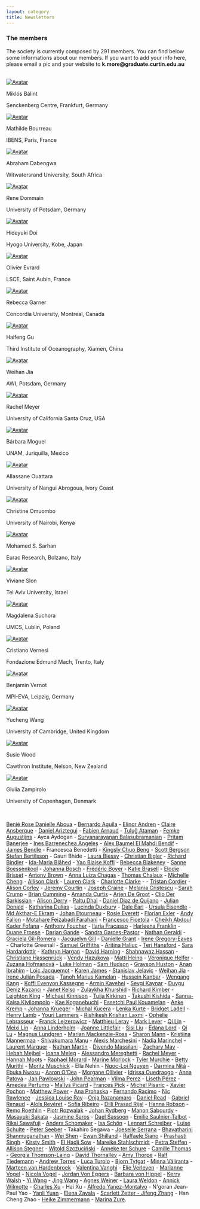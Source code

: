 ```yaml
---
layout: category
title: Newsletters
---
```


<div class="intro">
<h3 class="section-title underline">The members</h3>  
<p> The society is currently composed by 291 members. You can find below some informations about our members. If you want to add your info here, please email a pic and your website to <b>k.more@graduate.curtin.edu.au</b></p>
<br>
</div>

<div class="avatar">


<div class ="member">
<div class="square"><a href="https://www.senckenberg.de/en/institutes/sbik-f/functional-environmental-genomics/" target="_blank"><img src="{{ "/category/members/Mikki.jpg" | relative_url }}" alt="Avatar" /></a></div>
<p>Miklós Bálint</p>
<p>Senckenberg Centre, Frankfurt, Germany</p>
</div>

<div class ="member">
<div class="square"><a href="https://www.ibens.ens.fr/spip.php?rubrique36&lang=fr" target="_blank"><img src="{{ "/category/members/Mathilde_Bourreau.jpg" | relative_url }}" alt="Avatar" /></a></div>
<p>Mathilde Bourreau</p>
<p>IBENS, Paris, France</p>
</div>
	
<div class ="member">
<div class="square"><a href="https://www.researchgate.net/profile/Abraham-Dabengwa" target="_blank"><img src="{{ "/category/members/Abraham_Dabengwa.jpg" | relative_url }}" alt="Avatar" /></a></div>
<p>Abraham Dabengwa</p>
<p>Witwatersrand University, South Africa</p>
</div>

<div class ="member">
<div class="square"><a href="https://scholar.google.de/citations?user=xx3i6sIAAAAJ&hl=en" target="_blank"><img src="{{ "/category/members/Rene_Dommain.jpg" | relative_url }}" alt="Avatar" /></a></div>
<p>Rene Dommain</p>
<p>University of Potsdam, Germany</p>
</div>
	
<div class ="member">
<div class="square"><a href="https://ecologyweb.jimdofree.com/" target="_blank"><img src="{{ "/category/members/Hideyuki_Doi.jpg" | relative_url }}" alt="Avatar" /></a></div>
<p>Hideyuki Doi</p>
<p>Hyogo University, Kobe, Japan</p>
</div>
	
<div class ="member">
<div class="square"><a href="http://www.lsce.ipsl.fr/Pisp/olivier.evrard/" target="_blank"><img src="{{ "/category/members/Olivier_Evrard.JPG" | relative_url }}" alt="Avatar" /></a></div>
<p>Olivier Evrard</p>
<p>LSCE, Saint Aubin, France</p>
</div>

<div class ="member">
<div class="square"><a href="https://rebeccagarner.github.io/" target="_blank"><img src="{{ "/category/members/Rebecca_Garner.jpg" | relative_url }}" alt="Avatar" /></a></div>
<p>Rebecca Garner</p>
<p>Concordia University, Montreal, Canada</p>
</div>
	
<div class ="member">
<div class="square"><a href="https://www.researchgate.net/profile/Haifeng_Gu" target="_blank"><img src="{{ "/category/members/Haifeng_Gu.jpg" | relative_url }}" alt="Avatar" /></a></div>
<p>Haifeng Gu</p>
<p>Third Institute of Oceanography, Xiamen, China</p>
</div>
 
<div class ="member">
<div class="square"><a href="https://www.awi.de/ueber-uns/organisation/mitarbeiter/weihan-jia.html"
target="_blank"><img src="{{ "/category/members/Weihan_Jia.png" | relative_url }}" alt="Avatar" /></a></div>
<p>Weihan Jia</p>
<p>AWI, Potsdam, Germany</p>
</div>

<div class ="member">
<div class="square"><a href="http://www.ucedna.com"
target="_blank"><img src="{{ "/category/members/Rachel_Meyer.jpg" | relative_url }}" alt="Avatar" /></a></div>
<p>Rachel Meyer</p>
<p>University of California Santa Cruz, USA</p>
</div>
	
<div class ="member">
<div class="square"><a href="https://www.researchgate.net/profile/Barbara_Moguel"
target="_blank"><img src="{{ "/category/members/Barbara_Moguel.jpg" | relative_url }}" alt="Avatar" /></a></div>
<p>Bárbara Moguel</p>
<p>UNAM, Juriquilla, Mexico</p>
</div>
	
<div class ="member">
<div class="square"><a href="https://www.univ-na.ci/" target="_blank"><img src="{{ "/category/members/Allassane_Ouattara.jpg" | relative_url }}" alt="Avatar" /></a></div>
<p>Allassane Ouattara</p>
<p>University of Nangui Abrogoua, Ivory Coast</p>
</div>

<div class ="member">
<div class="square"><a href="https://sites.google.com/uonbi.ac.ke/omuombo/home" target="_blank"><img src="{{ "/category/members/Tina_Omuombo.jpg" | relative_url }}" alt="Avatar" /></a></div>
<p>Christine Omuombo</p>
<p>University of Nairobi, Kenya</p>
</div>

	
<div class ="member">
<div class="square"><a href="https://scholar.google.com/citations?user=cLUbbJkAAAAJ" target="_blank"><img src="{{ "/category/members/Mohamed_Sarhan.png" | relative_url }}" alt="Avatar" /></a></div>
<p>Mohamed S. Sarhan</p>
<p>Eurac Research, Bolzano, Italy</p>
</div>

<div class ="member">
<div class="square"><a href="https://www.slonlab.com/" target="_blank"><img src="{{ "/category/members/Viviane_Slon.jpg" | relative_url }}" alt="Avatar" /></a></div>
<p>Viviane Slon</p>
<p>Tel Aviv University, Israel</p>
</div>
	
<div class ="member">
<div class="square"><a href="https://www.umcs.pl/en/addres-book-employee,9721,en.html" target="_blank"><img src="{{ "/category/members/Magdalena_Suchora.png" | relative_url }}" alt="Avatar" /></a></div>
<p>Magdalena Suchora</p>
<p>UMCS, Lublin, Poland</p>
</div>

<div class ="member">
<div class="square"><a href="https://sites.google.com/fmach.it/cristianovernesi/home" target="_blank"><img src="{{"/category/members/Cristiano_Vernesi.png" | relative_url }}" alt="Avatar" /></a></div>
<p>Cristiano Vernesi</p>
<p> Fondazione Edmund Mach, Trento, Italy</p>
</div>

<div class ="member">
<div class="square"><a href="https://scholar.google.com/citations?user=5UbYSBEAAAAJ&hl=en" target="_blank"><img src="{{"/category/members/Benjamin_Vernot.jpg" | relative_url }}" alt="Avatar" /></a></div>
<p>Benjamin Vernot</p>
<p>MPI-EVA, Leipzig, Germany</p>
</div>
	
<div class ="member">
<div class="square"><a href="https://www.researchgate.net/profile/Yucheng-Wang-5" target="_blank"><img src="{{ "/category/members/Yucheng_Wang.png" | relative_url }}" alt="Avatar" /></a></div>
<p>Yucheng Wang</p>
<p>University of Cambridge, United Kingdom</p>
</div>
	
<div class ="member">
<div class="square"><a href="https://www.cawthron.org.nz/our-people/susie-wood/" target="_blank"><img src="{{ "/category/members/Susie_Wood.png" | relative_url }}" alt="Avatar" /></a></div>
<p> Susie Wood</p>
<p> Cawthron Institute, Nelson, New Zealand</p>
</div>
 
<div class ="member">
<div class="square"><a href="https://sites.google.com/york.ac.uk/seachanges/home" target="_blank"><img src="{{ "/category/members/Giulia_Zampirolo.png" | relative_url }}" alt="Avatar" /></a></div>
<p>Giulia Zampirolo</p>
<p>University of Copenhagen, Denmark</p>
</div>

</div> 
<br>

<div class="intro">
<p>
<a href="https://www.researchgate.net/scientific-contributions/Benie-Rose-Danielle-Aboua-2049816223" target="_blank">Benié Rose Danielle Aboua</a> -
<a href="https://www.researchgate.net/profile/Bernardo-Aguila" target="_blank">	Bernardo	Aguila</a> - 
<a href="https://www.sh.se/english/sodertorn-university/contact/researchers/elinor-andren" target="_blank">	Elinor	Andren</a> -
<a href="https://www.icrag-centre.org/people/drclaireansberque.html" target="_blank">	Claire	Ansberque</a> -
<a href="https://www.unige.ch/sciences/terre/people/personal_pages/DanielAriztegui/DanielAriztegui.php" target="_blank">	Daniel	Ariztegui</a> -
<a href="https://edytem.cnrs.fr/pages-personnelles/Fabien-Arnaud/" target="_blank">	Fabien	Arnaud</a> -
<a href="https://www.researchgate.net/profile/Tulug-Ataman" target="_blank">	Tuluğ	Ataman</a> -
<a href="https://www.kuleuven.be/wieiswie/en/person/00121412" target="_blank">	Femke	Augustijns</a> -
	Ayca	Aydogan - 
<a href="https://www.researchgate.net/profile/Suryanarayanan-Balasubramanian" target="_blank">	Suryanarayanan	Balasubramanian</a> -
<a href="https://scholar.google.com/citations?user=DfM6UvsAAAAJ&hl=en" target="_blank">	Pritam	Banerjee</a> -
<a href="https://scholar.google.com/citations?user=HZ_2OcIAAAAJ&hl=fr" target="_blank">	Ines	Barrenechea Angeles</a> -
<a href="https://www.imbe.fr/alex-baumel" target="_blank">	Alex	Baumel
<a href="https://www.earth.ox.ac.uk/people/el-mahdi-bendif/" target="_blank">	El Mahdi	Bendif</a> -
<a href="https://jamesbendle.wordpress.com" target="_blank">	James	Bendle</a> -
	Francesca	Benedetti - 
<a href="https://www.igb-berlin.de/en/profile/kingsly-chuo-beng" target="_blank">	Kingsly Chuo	Beng</a> -
<a href="http://ceelab.ca/" target="_blank">	Scott	Bergson
<a href="https://www.slu.se/en/ew-cv/stefan-bertilsson/" target="_blank">	Stefan	Bertilsson</a> -
	Gauri	Bhide - 
<a href="https://www.cawthron.org.nz/our-people/laura-biessy/" target="_blank">	Laura	Biessy</a> -
<a href="https://www.umu.se/institutionen-for-ekologi-miljo-och-geovetenskap/" target="_blank">	Christian	Bigler</a> -
<a href="https://www.umu.se/en/staff/richard-bindler/" target="_blank">	Richard	Bindler</a> -
<a href="https://www.researchgate.net/profile/Ida-Maria-Blahed-2" target="_blank">	Ida-Maria	Blåhed</a> -
<a href="https://www.univ-fhb.edu.ci" target="_blank">	Yao	Blaise Koffi</a> -
<a href="https://www.uio.no/english/research/strategic-research-areas/life-science/research/convergence-environments/realife/people/rebecca-blakeney.html" target="_blank">	Rebecca	Blakeney</a> -
<a href="https://www.mn.uio.no/cees/english/people/core/sanneb/" target="_blank">	Sanne	Boessenkool</a> -
<a href="https://www.kathrynhargan.com/our-team-opportunities" target="_blank">	Johanna	Bosch</a> -
<a href="https://leca.osug.fr/" target="_blank">	Frédéric	Boyer</a> -
<a href="https://www.researchgate.net/profile/Katie-Brasell" target="_blank">	Katie	Brasell</a> -
<a href="http://www.imbe.fr/elodie-brisset" target="_blank">	Elodie	Brisset</a> -
<a href="https://uit.no/ansatte/person?p_document_id=581371" target="_blank">	Antony	Brown</a> -
<a href="https://www.limnologie.uni-konstanz.de/ag-epp-umweltgenomik/team/anna-chagas/" target="_blank">	Anna Luiza	Chagas</a> -
<a href="https://fr.linkedin.com/in/thomas-chalaux-54a77a151" target="_blank">	Thomas	Chalaux</a> -
<a href="https://biology.queensu.ca/people/department/graduate-students/michelle-cheng/" target="_blank">	Michelle	Cheng</a> -
<a href="http://waterandenvironmentlab.weebly.com/people.html" target="_blank">	Allison	Clark</a> -
<a href="https://www.sfu.ca/archaeology/graduate/grad_students/clark.html" target="_blank">	Lauren	Clark</a> -
<a href="https://scholar.google.co.uk/citations?user=FvmtQ5MAAAAJ&hl=en" target="_blank">	Charlotte	Clarke</a> -</a> -
<a href="https://scholar.google.com/citations?user=sGSSOH4AAAAJ&hl=fr" target="_blank">	Tristan	Cordier</a> -
<a href="https://www.researchgate.net/profile/Alison-Corley" target="_blank">	Alison	Corley</a> -
<a href="https://www.awi.de/en/about-us/organisation/staff/jeremy-courtin.html" target="_blank">	Jeremy	Courtin</a> -
<a href="Http://Www.jonahventures.com" target="_blank">	Joseph	Craine</a> -
<a href="http://biology.mcgill.ca/faculty/cristescu/" target="_blank">	Melania	Cristescu</a> -
<a href="https://www.sarahcrumpscience.com/" target="_blank">	Sarah	Crump</a> -
<a href="https://www.queensu.ca/pearl/" target="_blank">	Brian	Cumming</a> -
<a href="https://www.amandancurtis.com/" target="_blank">	Amanda	Curtis</a> -
<a href="http://www.wur.nl/en/product/Ecological-genetics.htm" target="_blank">	Arjen	De Groot</a> -
<a href="https://cagt.cnrs.fr" target="_blank">	Clio	Der Sarkissian</a> -
<a href="https://aquaticecoevo.uqam.ca" target="_blank">	Alison	Derry</a> -
<a href="http://www.jaduniv.edu.in/profile.php?uid=1071" target="_blank">	Paltu	Dhal</a> -
<a href="https://www.researchgate.net/profile/Daniel-Quijano-3" target="_blank">	Daniel	Diaz de Quijano</a> -
<a href="https://www.researchgate.net/profile/Julian_Donald" target="_blank">	Julian	Donald</a> -
<a href="https://www.york.ac.uk/archaeology/people/research-staff/katharina-dulias/" target="_blank">	Katharina	Dulias</a> -
<a href="https://researchers.adelaide.edu.au/profile/lucinda.duxbury" target="_blank">	Lucinda	Duxbury</a> -
<a href="https://anthropology.unm.edu/people/grad-students/profile/dale-r-earl.html" target="_blank">	Dale	Earl</a> -
<a href="https://scholar.google.de/citations?user=gY2IfboAAAAJ&hl=de" target="_blank">	Ursula	Eisendle</a> -
<a href="http://tiger.curtin.edu.au/our-people/students/" target="_blank">	Md Akthar-E	Ekram</a> -
<a href="https://www.epoc.u-bordeaux.fr/index.php?lang=fr&page=fiche_permanents&id=jetourne" target="_blank">	Johan	Etourneau</a> -
<a href="https://www.researchgate.net/profile/Rosie-Everett-2" target="_blank">	Rosie	Everett</a> -
<a href="https://ufind.univie.ac.at/en/person.html?id=102471" target="_blank">	Florian	Exler</a> -
<a href="https://geosciences.uconn.edu/person/andy_fallon/" target="_blank">	Andy	Fallon</a> -
<a href="https://www.researchgate.net/profile/Motahare-Feizabadi-Farahani-2" target="_blank">	Motahare	Feizabadi Farahani</a> -
<a href="https://digilander.libero.it/lyrgus/index.html" target="_blank">	Francesco	Ficetola</a> -
<a href="http://www.ucad.sn" target="_blank">	Cheikh Abdoul Kader	Fofana</a> -
<a href="https://www.researchgate.net/profile/Anthony-Foucher" target="_blank">	Anthony	Foucher</a> -
<a href="https://www.researchgate.net/profile/Ilaria-Fracasso" target="_blank">	Ilaria	Fracasso</a> -
<a href="https://uk.linkedin.com/in/harleena-franklin-613666111" target="_blank">	Harleena	Franklin</a> -
<a href="https://apps.ualberta.ca/directory/person/duane" target="_blank">	Duane	Froese</a> -
<a href="https://www.marum.de/en/index.html" target="_blank">	Darjan	Gande</a> -
<a href="https://en.uit.no/ansatte/sandra.garces-pastor" target="_blank">	Sandra	Garces-Pastor</a> -
<a href="https://scholar.google.co.uk/citations?hl=en&user=0iRDIjsAAAAJ&view_op=list_works" target="_blank">	Nathan	Geraldi</a> -
<a href="https://gilromera.com/" target="_blank">	Graciela	Gil-Romera</a> -
<a href="http://www.beastlab.net" target="_blank">	Jacquelyn	Gill</a> -
<a href="https://www.norceresearch.no/en/persons/danielle-grant" target="_blank">	Danielle	Grant</a> -
<a href="http://gregoryeaveslab.weebly.com" target="_blank">	Irene	Gregory-Eaves</a> -
	Charlotte Greenall -
<a href="https://www.mola.org.uk/people/sam-griffiths" target="_blank">	Samuel	Griffiths</a> -
<a href="https://orcid.org/0000-0002-5681-8210" target="_blank">	Aritina	Haliuc</a> -
<a href="https://warwick.ac.uk/fac/sci/lifesci/research/archaeobotany/group_members/" target="_blank">	Teri	Hansford</a> -
<a href="https://www.researchgate.net/profile/Sara-Hardardottir" target="_blank">	Sara	Hardardottir</a> -
<a href="https://www.kathrynhargan.com" target="_blank">	Kathryn	Hargan</a> -
<a href="https://instaar.colorado.edu/people/david-harning/" target="_blank">	David	Harning</a> -
<a href="https://www.researchgate.net/profile/Shahnawaz-Hassan-2" target="_blank">	Shahnawaz	Hassan</a> -
<a href="https://www.marum.de/en/Dr.-christiane-hassenrueck.html" target="_blank">	Christiane	Hassenrück</a> -
<a href="https://sbe.umaine.edu/people/vaclava-vendy-hazukova/" target="_blank">	Vendy	Hazukova</a> -
<a href="https://www.oulu.fi/wildlifegenomics/node/34129" target="_blank">	Matti	Heino</a> -
<a href="https://www.leibniz-zmt.de/en/marine-tropics-research/who-we-are/veronique-helfer-en.html" target="_blank">	Véronique	Helfer</a> -
<a href="https://scholar.google.com/citations?user=LAftoAQAAAAJ&hl=en" target="_blank">	Zuzana	Hofmanová</a> -
<a href="https://sites.google.com/view/lukeeholman" target="_blank">	Luke	Holman</a> -
<a href="https://www.southampton.ac.uk/geography/postgraduate/research_students/smh1n18.page" target="_blank">	Sam	Hudson</a> -
<a href="https://umaine.edu/epscor/2020/07/27/meet-maine-edna-grayson-huston-graduate-research-assistant/" target="_blank">	Grayson	Huston</a> -
<a href="https://www.researchgate.net/profile/Anan-Ibrahim-2" target="_blank">	Anan	Ibrahim</a> -
<a href="http://www.takuvik.ulaval.ca/team/jacquemot_loic.php" target="_blank">	Loic	Jacquemot</a> -
<a href="https://www.linkedin.com/in/karenejames" target="_blank">	Karen	James</a> -
<a href="https://www.isterre.fr/?lang=en" target="_blank">	Stanislav	Jelavic</a> -
<a href="https://www.awi.de/ueber-uns/organisation/mitarbeiter/weihan-jia.html" target="_blank">	Weihan	Jia</a> -
<a href="https://es.linkedin.com/in/irenejulianposada" target="_blank">	Irene	Julián Posada</a> -
<a href="https://www.univ-fhb.edu.ci" target="_blank">	Tanoh Marius	Kamelan</a> -
<a href="http://moleculargeo.chem.umu.se/dr-hussein-kanbar/" target="_blank">	Hussein	Kanbar</a> -
<a href="https://www.tu-braunschweig.de/igeo/team/kang-wengang" target="_blank">	Wengang	Kang</a> -
<a href="http://www.univ-lome.tg" target="_blank"> Koffi Evenyon	Kassegne</a> -
<a href="https://researchers.mq.edu.au/en/persons/armin-kavehei" target="_blank">	Armin	Kavehei</a> -
<a href="https://www.researchgate.net/profile/Sevgi-Kaynar" target="_blank">	Sevgi	Kaynar</a> -
<a href="https://funecol.org/duygu-deniz-kazanci-ph-d-student/" target="_blank">	Duygu Deniz	Kazancı</a> -
<a href="Http://www.eva.mpg.de" target="_blank">	Janet	Kelso</a> -
<a href="https://scholar.google.com/citations?user=lcmPx3cAAAAJ&hl=en" target="_blank">	Zulaykha	Khurshid</a> -
<a href="https://edge.univie.ac.at/people/richard-kimber" target="_blank">	Richard	Kimber</a> -
<a href="https://www.eawag.ch/en/aboutus/portrait/organisation/staff/profile/leighton-rebecca-king/show/" target="_blank">	Leighton	King</a> -
<a href="https://umaine.edu/evoappslab/" target="_blank">	Michael	Kinnison</a> -
<a href="https://helsinki.academia.edu/TuijaKirkinen" target="_blank">	Tuija	Kirkinen</a> -
<a href="https://sites.google.com/view/tkishida/english" target="_blank">	Takushi	Kishida</a> -
<a href="https://fi.linkedin.com/in/sanna-kaisa-kivilompolo-4a639112b" target="_blank">	Sanna-Kaisa	Kivilompolo</a> -
<a href="https://researchmap.jp/kaekoganebuchi" target="_blank">	Kae	Koganebuchi</a> -
<a href="http://biosciencesqualite.ci" target="_blank">	Essetchi Paul	Kouamelan</a> -
<a href="https://www.io-warnemuende.de/phytoplancton-ecology.html" target="_blank">	Anke	Kremp</a> -
<a href="https://www.researchgate.net/profile/Johanna-Krueger-2" target="_blank">	Johanna	Krueger</a> -
<a href="https://www.marum.de/en/Prof.-michal-kucera.html" target="_blank">	Michal	Kucera</a> -
<a href="https://cl.linkedin.com/in/lenka-kurte-3a3a54162" target="_blank">	Lenka	Kurte</a> -
<a href="https://scholar.google.com/citations?user=VKnrRpAAAAAJ&hl=en" target="_blank">	Bridget	Ladell</a> -
<a href="https://www.aber.ac.uk/en/dges/staff-profiles/listing/profile/hfl/" target="_blank">	Henry	Lamb</a> -
<a href="https://en.uit.no/ansatte/person?p_document_id=457529" target="_blank">	Youri	Lammers</a> -
<a href="https://www.researchgate.net/profile/Rishikesh-Laxmi" target="_blank">	Rishikesh Krishan	Laxmi</a> -
<a href="https://fr.linkedin.com/in/ophelie-lebrasseur" target="_blank">	Ophélie	Lebrasseur</a> -
<a href="https://scholar.google.com/citations?user=9yfxHPAAAAAJ&hl=en" target="_blank">	Franck	Lejzerowicz</a> -
<a href="https://www.matthieuleray.website/" target="_blank">	Matthieu	Leray</a> -
<a href="http://www.envmicro.ethz.ch/" target="_blank">	Mark	Lever</a> -
<a href="https://www.researchgate.net/profile/Qi_Lin37" target="_blank">	Qi	Lin</a> -
<a href="https://waynelab.eeb.ucla.edu/lab-members/meixi-lin/" target="_blank">	Meixi	Lin</a> -
<a href="https://liberalarts.tamu.edu" target="_blank">	Anna	Linderholm</a> -
<a href="https://joannelittlefairblog.wordpress.com/" target="_blank">	Joanne	Littlefair</a> -
<a href="https://www.awi.de/en/about-us/organisation/staff/sisi-liu.html" target="_blank">	Sisi	Liu</a> -
<a href="https://palaeogenetics.com/people/edana-lord/" target="_blank">	Edana	Lord</a> -
<a href="https://www.researchgate.net/profile/Qi-Lu-41" target="_blank">	Qi	Lu</a> -
<a href="https://katalog.uu.se/profile/?id=N2-303" target="_blank">	Magnus	Lundgren</a> -
<a href="https://www.researchgate.net/profile/Marian-Mackenzie-Ross-2" target="_blank">	Marian	Mackenzie-Ross</a> -
<a href="https://www.researchgate.net/profile/Sharon-Mann" target="_blank">	Sharon	Mann</a> -
<a href="https://researchportal.helsinki.fi/en/persons/kristiina-mannermaa" target="_blank">	Kristiina	Mannermaa</a> -
<a href="https://scholar.google.co.in/citations?user=VRWgezMAAAAJ&hl=en" target="_blank">	Shivakumara	Manu</a> -
<a href="http://www.ipsp.cnr.it/marchesini-alexis/" target="_blank">	Alexis	Marchesini</a> -
<a href="https://www.researchgate.net/profile/Nadia-Marinchel" target="_blank">	Nadia	Marinchel</a> -
<a href="https://www.researchgate.net/profile/Laurent_Marquer" target="_blank">	Laurent	Marquer</a> -
<a href="https://fr.linkedin.com/in/nathan-martin-8168b8101" target="_blank">	Nathan	Martin</a> -
<a href="https://www.researchgate.net/profile/Diyendo-Massilani" target="_blank">	Diyendo	Massilani</a> -
<a href="https://umaine.edu/edna/" target="_blank">	Zachary	May</a> -
<a href="https://www.researchgate.net/profile/Hebah-Mejbel" target="_blank">	Hebah	Mejbel</a> -
<a href="http://palaeogenetics.com/im/" target="_blank">	Ioana	Meleg</a> -
<a href="https://climatechange.umaine.edu/people/alessandro-mereghetti/" target="_blank">	Alessandro	Mereghetti</a> -
<a href="http://www.ucedna.com" target="_blank">	Rachel	Meyer</a> -
<a href="https://anthropology.stanford.edu/people/hannah-moots" target="_blank">	Hannah	Moots</a> -
<a href="https://www.marum.de/en/Dr.-raphael-morard.html" target="_blank">	Raphael	Morard</a> -
<a href="https://www.umu.se/en/staff/marina-morlock/" target="_blank">	Marine	Morlock</a> -
<a href="https://socialsciences.mcmaster.ca/mcmaster-ancient-dna-centre" target="_blank">	Tyler	Murchie</a> -
<a href="https://www.uonbi.ac.ke/" target="_blank">	Betty	Murithi</a> -
<a href="https://www.moritzmuschick.science" target="_blank">	Moritz	Muschick</a> -
Ella	Nehin -
<a href="https://pl.linkedin.com/in/liojinguyen" target="_blank">	Ngoc-Loi	Nguyen</a> -
<a href="https://www.chancepsu.org/faculty-romania2021" target="_blank">	Darmina	Niță</a> -
<a href="https://www.gfz-potsdam.de/en/staff/ebuka-canisius-nwosu/sec37/" target="_blank">	Ebuka	Nwosu</a> -
<a href="https://stri.si.edu/scientist/aaron-odea" target="_blank">	Aaron	O'Dea</a> -
<a href="https://ecobio.univ-rennes1.fr/interlocuteurs/morgane-ollivier" target="_blank">	Morgane	Ollivier</a> -
<a href="https://www.researchgate.net/profile/Idrissa-Ouedraogo-3" target="_blank">	Idrissa	Ouedraogo</a> -
<a href="https://www.uib.no/en/persons/Anna.Patova" target="_blank">	Anna	Patova</a> -
<a href="http://www.iopan.gda.pl" target="_blank">	Jan	Pawlowski</a> -
<a href="https://www.cawthron.org.nz/our-people/john-pearman/" target="_blank">	John	Pearman</a> -
<a href="https://www.adelaide.edu.au/directory/vilma.perez" target="_blank">	Vilma	Perez</a> -
<a href="https://www.tu-braunschweig.de/igeo/team/perez-liseth" target="_blank">	Liseth	Pérez</a> -
<a href="https://www.awi.de/en/about-us/organisation/staff/amedea-perfumo.html" target="_blank">	Amedea	Perfumo</a> -
<a href="https://www.researchgate.net/profile/Mailys-Picard" target="_blank">	Maïlys	Picard</a> -
<a href="https://science.uottawa.ca/biology/people/pick-frances-r" target="_blank">	Frances	Pick</a> -
<a href="http://waterandenvironmentlab.weebly.com" target="_blank">	Michel	Pisaric</a> -
<a href="https://www.cawthron.org.nz/our-people/xavier-pochon/" target="_blank">	Xavier	Pochon</a> -
<a href="https://staffportal.curtin.edu.au/staff/profile/view/matthew-power-d7fbe4b2/" target="_blank">	Matthew	Power</a> -
<a href="https://www.zoo.cam.ac.uk/directory/ana-prohaska" target="_blank">	Ana	Prohaska</a> -
<a href="https://sites.google.com/site/fernandoracimo/home" target="_blank">	Fernando	Racimo</a> -
<a href="https://www.otago.ac.nz/zoology/staff/otago048683.html" target="_blank">	Nic	Rawlence</a> -
<a href="https://www.norceresearch.no/en/persons/jessica-louise-ray" target="_blank">	Jessica Louise	Ray</a> -
<a href="https://mg.linkedin.com/in/onja-razanamaro-00b17437" target="_blank">	Onja	Razanamaro</a> -
<a href="https://www.ceh.ac.uk/staff/daniel-read" target="_blank">	Daniel	Read</a> -
<a href="https://grenaud.github.io/" target="_blank">	Gabriel	Renaud</a> -
<a href="https://en.uit.no/ansatte/person?p_document_id=742731" target="_blank">	Aloïs	Revéret</a> -
<a href="https://www.researchgate.net/profile/Sofia-Ribeiro-9" target="_blank">	Sofia	Ribeiro</a> -
<a href="https://en.uit.no/tmu" target="_blank">	Dilli Prasad	Rijal</a> -
<a href="https://www.wwt.org.uk/our-work/wetland-conservation-unit/meet-the-team/hannah-robson/" target="_blank">	Hanna	Robson</a> -
<a href="https://www.eawag.ch/en/aboutus/portrait/organisation/staff/profile/remo-roethlin/show/" target="_blank">	Remo	Roethlin</a> -
<a href="https://www.researchgate.net/profile/Piotr-Rozwalak" target="_blank">	Piotr	Rozwalak</a> -
<a href="https://www.umu.se/en/staff/johan-rydberg/" target="_blank">	Johan	Rydberg</a> -
<a href="https://www.epoc.u-bordeaux.fr/index.php?lang=fr&page=fiche_etudiants&id=msabourd" target="_blank">	Manon	Sabourdy</a> -
<a href="https://volley0red777.wixsite.com/sakata" target="_blank">	Masayuki	Sakata</a> -
<a href="https://diatomecology.com/" target="_blank">	Jasmine	Saros</a> -
<a href="https://www.research.manchester.ac.uk/portal/dael.sassoon.html" target="_blank">	Dael	Sassoon</a> -
<a href="https://www.fsg.ulaval.ca/departements/professeurs/emilie-saulnier-talbot-904/" target="_blank">	Emilie	Saulnier-Talbot</a> -
<a href="https://researchmap.jp/rikai?lang=en" target="_blank">	Rikai	Sawafuji</a> -
<a href="https://uit.no/ansatte/person?p_document_id=443179" target="_blank">	Anders	Schomaker</a> -
<a href="https://www.researchgate.net/profile/Isa-Schoen" target="_blank">	Isa	Schön</a> -
<a href="https://www.researchgate.net/profile/Lennart-Schreiber" target="_blank">	Lennart	Schreiber</a> -
<a href="https://www.awi.de/ueber-uns/organisation/mitarbeiter/luise-schulte.html" target="_blank">	Luise	Schulte</a> -
<a href="https://www.limnologie.uni-konstanz.de/en/ag-epp-environmental-genomics/team/peter-seeber/" target="_blank">	Peter	Seeber</a> -
Takahiro Segawa -
<a href="https://www.researchgate.net/profile/Joeselle-Serrana/amp" target="_blank">	Joeselle	Serrana</a> -
<a href="https://www.researchgate.net/profile/Bhavatharini-Shanmuganathan" target="_blank">	Bhavatharini	Shanmuganathan</a> -
<a href="https://www.awi.de/en/science/geosciences/polar-terrestrial-environmental-systems/staff.html" target="_blank">	Wei	Shen</a> -
<a href="https://www.qmul.ac.uk/sbcs/staff/ewanshilland.html" target="_blank">	Ewan	Shilland</a> -
<a href="https://annuaire.ifremer.fr/cv/17456/" target="_blank">	Raffaele	Siano</a> -
<a href="https://www.researchgate.net/profile/Prashasti-Singh-4" target="_blank">	Prashasti	Singh</a> -
<a href="https://www.cawthron.org.nz/our-people/kirsty-smith/" target="_blank">	Kirsty	Smith</a> -
<a href="http://www.ucad.sn" target="_blank">	El Hadji	Sow</a> -
<a href="https://www.eva.mpg.de/evolution/staff/mareike-cordula-stahlschmidt/" target="_blank">	Mareike	Stahlschmidt</a> -
<a href="https://www.tu-braunschweig.de/igeo/team/petra-steffen" target="_blank">	Petra	Steffen</a> -
<a href="https://allisonstegner.com/" target="_blank">	Allison	Stegner</a> -
<a href="https://geohazards.amu.edu.pl/en/prof-uam-dr-hab-witold-szczucinski" target="_blank">	Witold	Szczuciński</a> -
<a href="https://anneketerschure.nl/" target="_blank">	Anneke	ter Schure</a> -
<a href="https://cmllthomas.wixsite.com/geomic" target="_blank">	Camille	Thomas</a> -
<a href="https://scholar.google.com/citations?user=nm2iXpYAAAAJ&hl=en" target="_blank">	Georgia	Thomson-Laing</a> -
<a href="https://www.geog.ucl.ac.uk/people/academic-staff/david-thornalley" target="_blank">	David	Thornalley</a> -
<a href="https://www.researchgate.net/profile/Amy_Thorpe7" target="_blank"> 	Amy	Thorpe</a> -
<a href="https://www.uni-potsdam.de/en/ibb-evolutionsbiologie/index" target="_blank">	Ralf	Tiedemann</a> -
<a href="https://www.4d-reef.eu/esr/andrew-torres/" target="_blank">	Andrew	Torres</a> -
<a href="https://www.researchgate.net/profile/Luca-Turolo" target="_blank">	Luca	Turolo</a> -
<a href="https://biblio.ugent.be/person/802000412688" target="_blank">	Bjorn	Tytgat</a> -
<a href="https://www.helsinki.fi/en/researchgroups/environmental-change" target="_blank">	Minna	Väliranta</a> -
<a href="https://www.ncl.ac.uk/gps/staff/profile/maartenvanhardenbroek.html#research" target="_blank">	Marteen	van Hardenbroek</a> -
<a href="https://ibsclimate.org/" target="_blank"> Valentina Vanghi</a> -
<a href="https://www.ugent.be/we/biology/en/research/protistology/pae-home/" target="_blank">	Elie	Verleyen</a> -
<a href="https://www.researchgate.net/profile/Marianne-Vogel" target="_blank">	Marianne	Vogel</a> -
<a href="https://orbit.dtu.dk/en/persons/nicola-alexandra-vogel" target="_blank">	Nicola	Vogel</a> -
<a href="https://sites.google.com/view/jvoneggers/home" target="_blank">	Jordan	Von Eggers</a> -
<a href="https://www.awi.de/en/about-us/organisation/staff/barbara-von-hippel.html" target="_blank">	Barbara	von Hippel</a> -
<a href="https://www.gov.uk/government/organisations/environment-agency" target="_blank">	Kerry	Walsh</a> -
<a href="https://www.limnologie.uni-konstanz.de/en/ag-epp-environmental-genomics/team/yi-wang/" target="_blank">	Yi	Wang</a> -
<a href="http://earth.tju.edu.cn/" target="_blank">	Jing	Wang</a> -
<a href="https://www.researchgate.net/profile/Agnes_Weiner" target="_blank">	Agnes	Weiner</a> -
<a href="https://www.researchgate.net/profile/Laura-Weldon-2" target="_blank">	Laura	Weldon</a> -
<a href="https://www.cip.uliege.be/cms/c_6288624/en/cyanobacterial-diversity-phylogeny-and-biogeography" target="_blank">	Annick	Wilmotte</a> -
<a href="https://charlescongxu.weebly.com/" target="_blank">	Charles	Xu</a> -
	Hai Xu -
<a href="https://www.researchgate.net/profile/Alfredo-Yanez" target="_blank">	Alfredo	Yanez-Montalvo</a> -
	N'goran Jean-Paul Yao -	
<a href="https://www.researchgate.net/profile/Yanli-Yuan" target="_blank">	Yanli	Yuan</a> -
<a href="https://www.eva.mpg.de/genetics/advanced-dna-sequencing-techniques/group-staff/" target="_blank">	Elena	Zavala</a> -
<a href="https://www.ecogen.no/" target="_blank">	Scarlett	Zetter -
<a href="http://www.itpcas.cas.cn/new_rcdw/new_qchcy/new_cy/202102/t20210225_5960839.html" target="_blank">	Jifeng	Zhang</a> -
	Han Cheng Zhao -
<a href="https://scholar.google.com/citations?user=0W79goMAAAAJ&hl=de" target="_blank">	Heike	Zimmermann</a> -
<a href="https://globe.ku.dk/staff-list/?pure=en/persons/674373" target="_blank">	Marina	Zure</a>.
